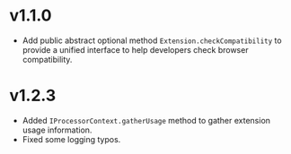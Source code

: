 # v1.1.0
- Add public abstract optional method `Extension.checkCompatibility`  to provide a unified interface to help developers check browser compatibility. 
# v1.2.3
- Added `IProcessorContext.gatherUsage` method to gather extension usage information.
- Fixed some logging typos.
